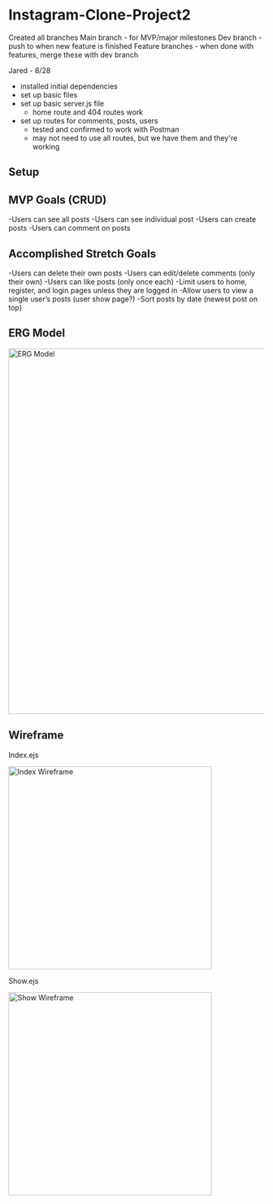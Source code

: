 # Instagram-Clone-Project2

Created all branches
Main branch - for MVP/major milestones
Dev branch - push to when new feature is finished
Feature branches - when done with features, merge these with dev branch

Jared - 8/28
- installed initial dependencies
- set up basic files
- set up basic server.js file
    - home route and 404 routes work
- set up routes for comments, posts, users
    - tested and confirmed to work with Postman
    - may not need to use all routes, but we have them and they're working

## Setup


## MVP Goals (CRUD)
-Users can see all posts
-Users can see individual post
-Users can create posts
-Users can comment on posts

## Accomplished Stretch Goals
-Users can delete their own posts
-Users can edit/delete comments (only their own)
-Users can like posts (only once each)
-Limit users to home, register, and login pages 
    unless they are logged in
-Allow users to view a single user’s posts 
    (user show page?)
-Sort posts by date (newest post on top)

## ERG Model
<img width="720" alt="ERG Model" src="https://github.com/siemenjm/Instagram-Clone-Project2/blob/john/assets/ERG.png">


## Wireframe
Index.ejs

<img width="400" alt="Index Wireframe" src="https://github.com/siemenjm/Instagram-Clone-Project2/blob/john/assets/index_wireframe.png">

Show.ejs

<img width="400" alt="Show Wireframe" src="https://github.com/siemenjm/Instagram-Clone-Project2/blob/john/assets/show_wireframe.png">
